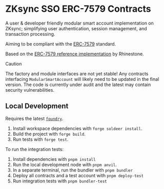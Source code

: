 # ZKsync SSO ERC-7579 Contracts

A user & developer friendly modular smart account implementation on ZKsync;
simplifying user authentication, session management, and transaction processing.

Aiming to be compliant with the [ERC-7579](https://erc7579.com/) standard.

Based on the [ERC-7579 reference implementation](https://github.com/erc7579/erc7579-implementation) by Rhinestone.

> [!CAUTION]
> The factory and module interfaces are not yet stable! Any contracts interfacing
> `ModularSmartAccount` will likely need to be updated in the
> final version. The code is currently under audit and the latest may contain
> security vulnerabilities.

## Local Development

Requires the latest [`foundry`](https://getfoundry.sh).

1. Install workspace dependencies with `forge soldeer install`.
2. Build the project with `forge build`.
3. Run tests with `forge test`.

To run the integration tests:

1. Install dependencies with `pnpm install`
2. Run the local development node with `pnpm anvil`.
3. In a separate terminal, run the bundler with `pnpm bundler`
4. Deploy all contracts and a test account with `pnpm deploy-test`
5. Run integration tests with `pnpm bundler-test`

